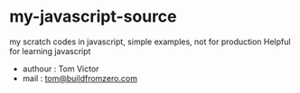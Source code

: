 # my-javascript-source

my scratch codes in javascript, simple examples, not for production
Helpful for learning javascript

* authour	: Tom Victor
* mail		: tom@buildfromzero.com

